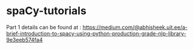 # spaCy-tutorials
Part 1 details can be found at : https://medium.com/@abhisheek.uit.ee/a-brief-introduction-to-spacy-using-python-production-grade-nlp-library-9e3eeb574fa4
